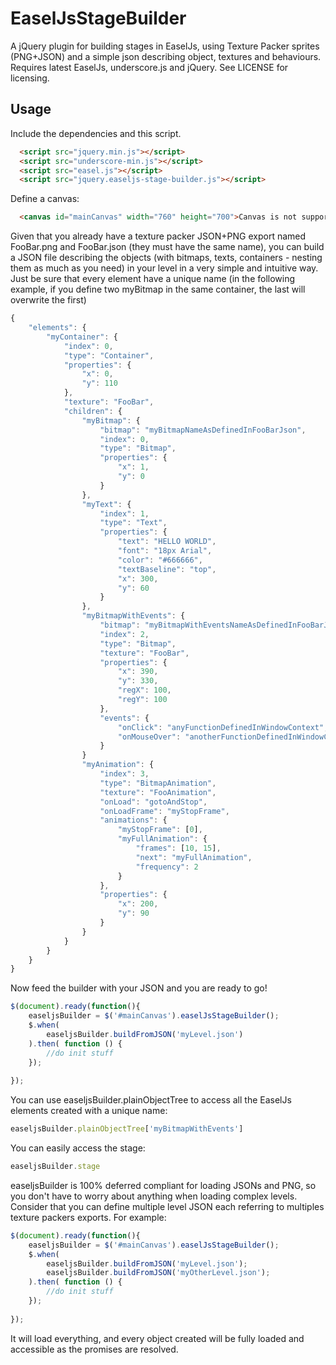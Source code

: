 EaselJsStageBuilder
====================

A jQuery plugin for building stages in EaselJs, using Texture Packer sprites (PNG+JSON) and a simple json describing object, textures and behaviours. Requires latest EaselJs, underscore.js and jQuery. See LICENSE for licensing.


Usage
--------------------
Include the dependencies and this script.
```html
  <script src="jquery.min.js"></script>
  <script src="underscore-min.js"></script>
  <script src="easel.js"></script>
  <script src="jquery.easeljs-stage-builder.js"></script>
```

Define a canvas:
```html
  <canvas id="mainCanvas" width="760" height="700">Canvas is not supported</canvas>
```

Given that you already have a texture packer JSON+PNG export named FooBar.png and FooBar.json (they must have the same name), you can build a JSON file describing the objects (with bitmaps, texts, containers - nesting them as much as you need) in your level in a very simple and intuitive way.
Just be sure that every element have a unique name (in the following example, if you define two myBitmap in the same container, the last will overwrite the first)
```javascript
{
    "elements": {
        "myContainer": {
            "index": 0,
            "type": "Container",
            "properties": {
                "x": 0,
                "y": 110
            },
            "texture": "FooBar",
            "children": {
                "myBitmap": {
                    "bitmap": "myBitmapNameAsDefinedInFooBarJson",
                    "index": 0,
                    "type": "Bitmap",
                    "properties": {
                        "x": 1,
                        "y": 0
                    }
                },
                "myText": {
                    "index": 1,
                    "type": "Text",
                    "properties": {
                        "text": "HELLO WORLD",
                        "font": "18px Arial",
                        "color": "#666666",
                        "textBaseline": "top",
                        "x": 300,
                        "y": 60
                    }
                },
                "myBitmapWithEvents": {
                    "bitmap": "myBitmapWithEventsNameAsDefinedInFooBarJson",
                    "index": 2,
                    "type": "Bitmap",
                    "texture": "FooBar",
                    "properties": {
                        "x": 390,
                        "y": 330,
                        "regX": 100,
                        "regY": 100
                    },
                    "events": {
                        "onClick": "anyFunctionDefinedInWindowContext",
                        "onMouseOver": "anotherFunctionDefinedInWindowContext"
                    }
                }
                "myAnimation": {
                    "index": 3,
                    "type": "BitmapAnimation",
                    "texture": "FooAnimation",
                    "onLoad": "gotoAndStop",
                    "onLoadFrame": "myStopFrame",
                    "animations": {
                        "myStopFrame": [0],
                        "myFullAnimation": {
                            "frames": [10, 15],
                            "next": "myFullAnimation",
                            "frequency": 2
                        }
                    },
                    "properties": {
                        "x": 200,
                        "y": 90
                    }
                }
            }
        }
    }
}
```
Now feed the builder with your JSON and you are ready to go!

```javascript
$(document).ready(function(){
    easeljsBuilder = $('#mainCanvas').easelJsStageBuilder();
    $.when(
        easeljsBuilder.buildFromJSON('myLevel.json')
    ).then( function () {
        //do init stuff
    });
            
});
```

You can use easeljsBuilder.plainObjectTree to access all the EaselJs elements created with a unique name:
```javascript
easeljsBuilder.plainObjectTree['myBitmapWithEvents']
```

You can easily access the stage:
```javascript
easeljsBuilder.stage
```

easeljsBuilder is 100% deferred compliant for loading JSONs and PNG, so you don't have to worry about anything when loading complex levels. Consider that you can define multiple level JSON each referring to multiples texture packers exports. For example:

```javascript
$(document).ready(function(){
    easeljsBuilder = $('#mainCanvas').easelJsStageBuilder();
    $.when(
        easeljsBuilder.buildFromJSON('myLevel.json');
        easeljsBuilder.buildFromJSON('myOtherLevel.json');
    ).then( function () {
        //do init stuff
    });
            
});
```
It will load everything, and every object created will be fully loaded and accessible as the promises are resolved.
